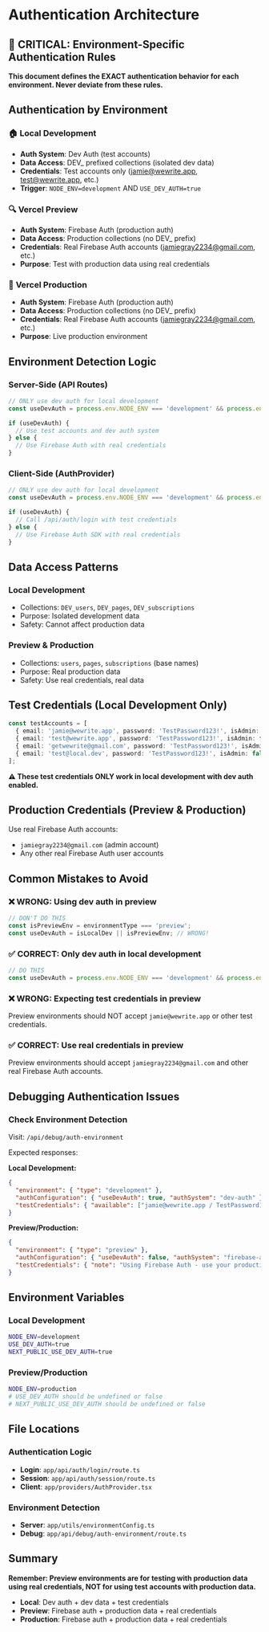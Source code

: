# Authentication Architecture

## 🚨 CRITICAL: Environment-Specific Authentication Rules

**This document defines the EXACT authentication behavior for each environment. Never deviate from these rules.**

## Authentication by Environment

### 🏠 **Local Development**
- **Auth System**: Dev Auth (test accounts)
- **Data Access**: DEV_ prefixed collections (isolated dev data)
- **Credentials**: Test accounts only (jamie@wewrite.app, test@wewrite.app, etc.)
- **Trigger**: `NODE_ENV=development` AND `USE_DEV_AUTH=true`

### 🔍 **Vercel Preview**
- **Auth System**: Firebase Auth (production auth)
- **Data Access**: Production collections (no DEV_ prefix)
- **Credentials**: Real Firebase Auth accounts (jamiegray2234@gmail.com, etc.)
- **Purpose**: Test with production data using real credentials

### 🚀 **Vercel Production**
- **Auth System**: Firebase Auth (production auth)
- **Data Access**: Production collections (no DEV_ prefix)
- **Credentials**: Real Firebase Auth accounts (jamiegray2234@gmail.com, etc.)
- **Purpose**: Live production environment

## Environment Detection Logic

### Server-Side (API Routes)
```typescript
// ONLY use dev auth for local development
const useDevAuth = process.env.NODE_ENV === 'development' && process.env.USE_DEV_AUTH === 'true';

if (useDevAuth) {
  // Use test accounts and dev auth system
} else {
  // Use Firebase Auth with real credentials
}
```

### Client-Side (AuthProvider)
```typescript
// ONLY use dev auth for local development
const useDevAuth = process.env.NODE_ENV === 'development' && process.env.NEXT_PUBLIC_USE_DEV_AUTH === 'true';

if (useDevAuth) {
  // Call /api/auth/login with test credentials
} else {
  // Use Firebase Auth SDK with real credentials
}
```

## Data Access Patterns

### Local Development
- Collections: `DEV_users`, `DEV_pages`, `DEV_subscriptions`
- Purpose: Isolated development data
- Safety: Cannot affect production data

### Preview & Production
- Collections: `users`, `pages`, `subscriptions` (base names)
- Purpose: Real production data
- Safety: Use real credentials, real data

## Test Credentials (Local Development Only)

```typescript
const testAccounts = [
  { email: 'jamie@wewrite.app', password: 'TestPassword123!', isAdmin: true },
  { email: 'test@wewrite.app', password: 'TestPassword123!', isAdmin: false },
  { email: 'getwewrite@gmail.com', password: 'TestPassword123!', isAdmin: false },
  { email: 'test@local.dev', password: 'TestPassword123!', isAdmin: false }
];
```

**⚠️ These test credentials ONLY work in local development with dev auth enabled.**

## Production Credentials (Preview & Production)

Use real Firebase Auth accounts:
- `jamiegray2234@gmail.com` (admin account)
- Any other real Firebase Auth user accounts

## Common Mistakes to Avoid

### ❌ **WRONG: Using dev auth in preview**
```typescript
// DON'T DO THIS
const isPreviewEnv = environmentType === 'preview';
const useDevAuth = isLocalDev || isPreviewEnv; // WRONG!
```

### ✅ **CORRECT: Only dev auth in local development**
```typescript
// DO THIS
const useDevAuth = process.env.NODE_ENV === 'development' && process.env.USE_DEV_AUTH === 'true';
```

### ❌ **WRONG: Expecting test credentials in preview**
Preview environments should NOT accept `jamie@wewrite.app` or other test credentials.

### ✅ **CORRECT: Use real credentials in preview**
Preview environments should accept `jamiegray2234@gmail.com` and other real Firebase Auth accounts.

## Debugging Authentication Issues

### Check Environment Detection
Visit: `/api/debug/auth-environment`

Expected responses:

**Local Development:**
```json
{
  "environment": { "type": "development" },
  "authConfiguration": { "useDevAuth": true, "authSystem": "dev-auth" },
  "testCredentials": { "available": ["jamie@wewrite.app / TestPassword123!"] }
}
```

**Preview/Production:**
```json
{
  "environment": { "type": "preview" },
  "authConfiguration": { "useDevAuth": false, "authSystem": "firebase-auth" },
  "testCredentials": { "note": "Using Firebase Auth - use your production credentials" }
}
```

## Environment Variables

### Local Development
```bash
NODE_ENV=development
USE_DEV_AUTH=true
NEXT_PUBLIC_USE_DEV_AUTH=true
```

### Preview/Production
```bash
NODE_ENV=production
# USE_DEV_AUTH should be undefined or false
# NEXT_PUBLIC_USE_DEV_AUTH should be undefined or false
```

## File Locations

### Authentication Logic
- **Login**: `app/api/auth/login/route.ts`
- **Session**: `app/api/auth/session/route.ts`
- **Client**: `app/providers/AuthProvider.tsx`

### Environment Detection
- **Server**: `app/utils/environmentConfig.ts`
- **Debug**: `app/api/debug/auth-environment/route.ts`

## Summary

**Remember: Preview environments are for testing with production data using real credentials, NOT for using test accounts with production data.**

- **Local**: Dev auth + dev data + test credentials
- **Preview**: Firebase auth + production data + real credentials  
- **Production**: Firebase auth + production data + real credentials
